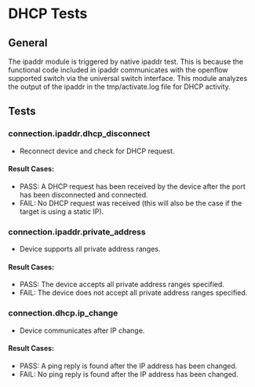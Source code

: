 # DHCP Tests

## General

The ipaddr module is triggered by native ipaddr test.
This is because the functional code included in ipaddr communicates with the openflow supported switch via the universal switch interface. This module analyzes the output of the ipaddr in the tmp/activate.log file for DHCP activity.

## Tests

### connection.ipaddr.dhcp_disconnect
- Reconnect device and check for DHCP request. 
#### Result Cases:
- PASS: A DHCP request has been received by the device after the port has been disconnected and connected.
- FAIL: No DHCP request was received (this will also be the case if the target is using a static IP).
### connection.ipaddr.private_address
- Device supports all private address ranges.
#### Result Cases:
- PASS: The device accepts all private address ranges specified.
- FAIL: The device does not accept all private address ranges specified.
### connection.dhcp.ip_change
- Device communicates after IP change.
#### Result Cases:
- PASS: A ping reply is found after the IP address has been changed.
- FAIL: No ping reply is found after the IP address has been changed.

